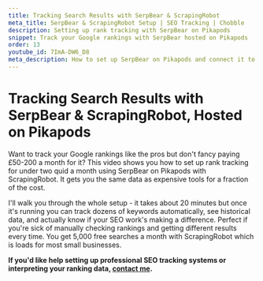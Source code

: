 ```yaml
---
title: Tracking Search Results with SerpBear & ScrapingRobot
meta_title: SerpBear & ScrapingRobot Setup | SEO Tracking | Chobble
description: Setting up rank tracking with SerpBear on Pikapods
snippet: Track your Google rankings with SerpBear hosted on Pikapods
order: 13
youtube_id: 7ImA-DW6_D8
meta_description: How to set up SerpBear on Pikapods and connect it to ScrapingRobot to track your site's rankings on Google search results
---
```


# Tracking Search Results with SerpBear & ScrapingRobot, Hosted on Pikapods

Want to track your Google rankings like the pros but don't fancy paying £50-200 a month for it? This video shows you how to set up rank tracking for under two quid a month using SerpBear on Pikapods with ScrapingRobot. It gets you the same data as expensive tools for a fraction of the cost.

I'll walk you through the whole setup - it takes about 20 minutes but once it's running you can track dozens of keywords automatically, see historical data, and actually know if your SEO work's making a difference. Perfect if you're sick of manually checking rankings and getting different results every time. You get 5,000 free searches a month with ScrapingRobot which is loads for most small businesses.

**If you'd like help setting up professional SEO tracking systems or interpreting your ranking data, [contact me](/contact/).**